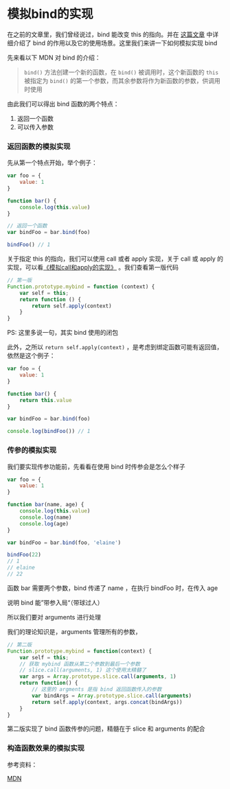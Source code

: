 # 模拟bind的实现



在之前的文章里，我们曾经说过，bind 能改变 this 的指向。并在 [这篇文章](../call、apply、bind的应用) 中详细介绍了 bind 的作用以及它的使用场景。这里我们来讲一下如何模拟实现 bind

先来看以下 MDN 对 bind 的介绍：

> `bind()` 方法创建一个新的函数，在 `bind()` 被调用时，这个新函数的 `this` 被指定为 `bind()` 的第一个参数，而其余参数将作为新函数的参数，供调用时使用

由此我们可以得出 bind 函数的两个特点：

1. 返回一个函数
2. 可以传入参数



### 返回函数的模拟实现

先从第一个特点开始，举个例子：

```javascript
var foo = {
    value: 1
}

function bar() {
    console.log(this.value)
}

// 返回一个函数
var bindFoo = bar.bind(foo)

bindFoo() // 1
```

关于指定 this 的指向，我们可以使用 call 或者 apply 实现，关于 call 或 apply 的实现，可以看[《模拟call和apply的实现》](../模拟call和apply的实现) 。我们查看第一版代码

```javascript
// 第一版
Function.prototype.mybind = function (context) {
    var self = this;
    return function () { 
        return self.apply(context)
    }
}
```

PS: 这里多说一句，其实 bind 使用的闭包

此外，之所以 `return self.apply(context)` ，是考虑到绑定函数可能有返回值，依然是这个例子：

```javascript
var foo = {
    value: 1
}

function bar() {
    return this.value
}

var bindFoo = bar.bind(foo)

console.log(bindFoo()) // 1
```



### 传参的模拟实现

我们要实现传参功能前，先看看在使用 bind 时传参会是怎么个样子

```javascript
var foo = {
    value: 1
}

function bar(name, age) {
    console.log(this.value)
    console.log(name)
    console.log(age)
}

var bindFoo = bar.bind(foo, 'elaine')

bindFoo(22)
// 1
// elaine
// 22
```

函数 bar 需要两个参数，bind 传递了 name ，在执行 bindFoo 时，在传入 age

说明 bind 能”带参入局“（带球过人）

所以我们要对 arguments 进行处理

我们的理论知识是，arguments 管理所有的参数，

```javascript
// 第二版
Function.prototype.mybind = function(context) {
    var self = this;
    // 获取 mybind 函数从第二个参数到最后一个参数
    // slice.call(arguments, 1) 这个使用太精髓了
    var args = Array.prototype.slice.call(arguments, 1)
    return function() {
        // 这里的 argments 是指 bind 返回函数传入的参数
        var bindArgs = Array.prototype.slice.call(arguments)
        return self.apply(context, args.concat(bindArgs))
    }
}
```

第二版实现了 bind 函数传参的问题，精髓在于 slice 和 arguments 的配合



### 构造函数效果的模拟实现































参考资料：

[MDN](https://developer.mozilla.org/zh-CN/docs/Web/JavaScript/Reference/Global_Objects/Function/bind)